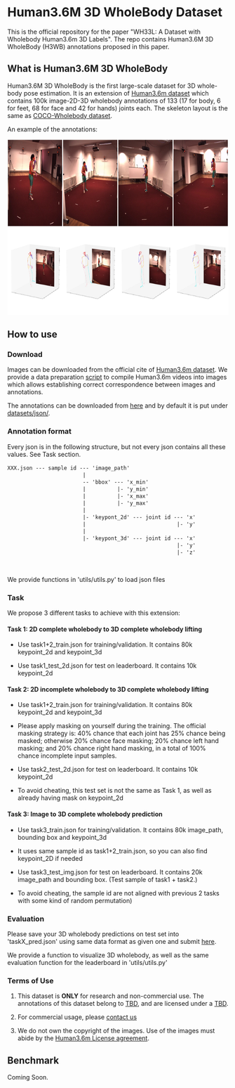 # Human3.6M 3D WholeBody Dataset

This is the official repository for the paper "WH33L: A Dataset with Wholebody Human3.6m 3D Labels". The repo contains Human3.6M 3D WholeBody (H3WB) annotations proposed in this paper.


## What is Human3.6M 3D WholeBody

Human3.6M 3D WholeBody is the first large-scale dataset for 3D whole-body pose estimation. It is an extension of [Human3.6m dataset](http://vision.imar.ro/human3.6m/) which contains 100k image-2D-3D wholebody annotations of 133 (17 for body, 6 for feet, 68 for face and 42 for hands) joints each. The skeleton layout is the same as 
[COCO-Wholebody dataset](https://github.com/jin-s13/COCO-WholeBody).

An example of the annotations:

<img src="imgs/1.jpg" width="800" height="400">


## How to use

### Download

Images can be downloaded from the official cite of [Human3.6m dataset](http://vision.imar.ro/human3.6m/).
We provide a data preparation [script](datasets/data_preparation.py) to compile Human3.6m videos into images which allows establishing correct correspondence between images and annotations.

The annotations can be downloaded from [here](https://drive.google.com/file/d/1K6l5w_2jfK3MIpCbd0EZ0wTjs9Bd0Hbf/view?usp=sharing) and by default it is put under [datasets/json/](datasets/json/).

### Annotation format
Every json is in the following structure, but not every json contains all these values. See Task section.
```
XXX.json --- sample id --- 'image_path'
                        |
                        -- 'bbox' --- 'x_min'
                        |          |- 'y_min'
                        |          |- 'x_max'
                        |          |- 'y_max'
                        |
                        |- 'keypont_2d' --- joint id --- 'x'
                        |                             |- 'y'
                        |
                        |- 'keypont_3d' --- joint id --- 'x'
                                                      |- 'y'
                                                      |- 'z'
                        
                        
```
We provide functions in 'utils/utils.py' to load json files

### Task

We propose 3 different tasks to achieve with this extension:

#### Task 1: 2D complete wholebody to 3D complete wholebody lifting

 - Use task1+2_train.json for training/validation. It contains 80k keypoint_2d and keypoint_3d

 - Use task1_test_2d.json for test on leaderboard. It contains 10k keypoint_2d

#### Task 2: 2D incomplete wholebody to 3D complete wholebody lifting

 - Use task1+2_train.json for training/validation. It contains 80k keypoint_2d and keypoint_3d
 - Please apply masking on yourself during the training. The official masking strategy is: 40% chance that each joint has 25% 
chance being masked; otherwise 20% chance face masking; 20% chance left hand masking; and 20% chance right hand masking, in a 
total of 100% chance incomplete input samples.

 - Use task2_test_2d.json for test on leaderboard. It contains 10k keypoint_2d
 - To avoid cheating, this test set is not the same as Task 1, as well as already having mask on keypoint_2d

#### Task 3: Image to 3D complete wholebody prediction

 - Use task3_train.json for training/validation. It contains 80k image_path, bounding box and keypoint_3d
 - It uses same sample id as task1+2_train.json, so you can also find keypoint_2D if needed

 - Use task3_test_img.json for test on leaderboard. It contains 20k image_path and bounding box. (Test sample of task1 + 
task2.)
 - To avoid cheating, the sample id are not aligned with previous 2 tasks with some kind of random permutation)

### Evaluation

Please save your 3D wholebody predictions on test set into 'taskX_pred.json' using same data format as given one and
submit [here]().

We provide a function to visualize 3D wholebody, as well as the same evaluation function for the leaderboard in 
'utils/utils.py'

### Terms of Use

1. This dataset is **ONLY** for research and non-commercial use. 
   The annotations of this dataset belong to [TBD](), and are licensed under a [TBD]().

2. For commercial usage, please [contact us](mailto:wholebody3d@gmail.com?subject=Commercial%20Use)

3. We do not own the copyright of the images. Use of the images must abide by the 
   [Human3.6m License agreement](http://vision.imar.ro/human3.6m/eula.php).

## Benchmark

Coming Soon.

<!---
| Method | Task | Whole | Body | Raw Face  | Nose-aligned Face | Raw Hands | Wrist-aligned Hands |
|--------|------|-------|------|-----------|-------------------|-----------|---------------------|
-->

<!---
## Citation

If you use this dataset in your project, please cite this paper.

```
@inproceedings{XXX,
  title={},
  author={Anonymous for now},
  booktitle={Proceedings of the Computer Vision and Pattern Recognition (CVPR)},    
  year={2022}
}
```

## Reference

```
```
-->

